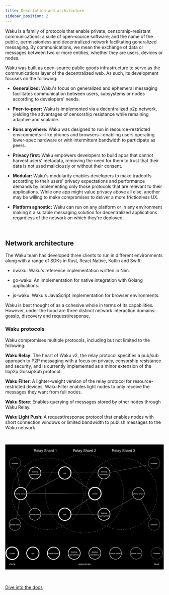 ```yaml
---
title: Description and architecture
sidebar_position: 2
---
```


Waku is a family of protocols that enable private, censorship-resistant communications; a suite of open-source software; and the name of the public, permissionless and decentralized network facilitating generalized messaging. By communications, we mean the exchange of data or messages between two or more entities, whether they are users, devices or nodes.

Waku was built as open-source public goods infrastructure to serve as the communications layer of the decentralized web. As such, its development focuses on the following:

- **Generalized:** Waku's focus on generalized and ephemeral messaging facilitates communication between users, subsystems or nodes according to developers' needs.

- **Peer-to-peer:** Waku is implemented via a decentralized p2p network, yielding the advantages of censorship resistance while remaining adaptive and scalable.

- **Runs anywhere:** Waku was designed to run in resource-restricted environments—like phones and browsers—enabling users operating lower-spec hardware or with intermittent bandwidth to participate as peers.

- **Privacy first:** Waku empowers developers to build apps that cannot harvest users' metadata, removing the need for them to trust that their data is not used maliciously or without their consent.

- **Modular:** Waku's modularity enables developers to make tradeoffs according to their users' privacy expectations and performance demands by implementing only those protocols that are relevant to their applications. While one app might value privacy above all else, another may be willing to make compromises to deliver a more frictionless UX.

- **Platform agnostic:** Waku can run on any platform or in any environment making it a suitable messaging solution for decentralized applications regardless of the network on which they're deployed.

<br/>

## Network architecture

The Waku team has developed three clients to run in different environments along with a range of SDKs in Rust, React Native, Kotlin and Swift:

- nwaku: Waku's reference implementation written in Nim.

- go-waku: An implementation for native integration with Golang applications.

- js-waku: Waku's JavaScript implementation for browser environments.

Waku is best thought of as a cohesive whole in terms of its capabilities. However, under the hood are three distinct network interaction domains: gossip, discovery and request/response.

### Waku protocols

Waku compromises multiple protocols, including but not limited to the following:

**Waku Relay**: The heart of Waku v2, the relay protocol specifies a pub/sub approach to P2P messaging with a focus on privacy, censorship resistance and security, and is currently implemented as a minor extension of the libp2p GossipSub protocol.

**Waku Filter**: A lighter-weight version of the relay protocol for resource-restricted devices, Waku Filter enables light nodes to only receive the messages they want from full nodes.

**Waku Store**: Enables querying of messages stored by other nodes through Waku Relay.

**Waku Light Push**: A request/response protocol that enables nodes with short connection windows or limited bandwidth to publish messages to the Waku network


<br/>

![architect](/subpages/architect.png)

<br/>

[Dive into the docs](https://docs.waku.org)
